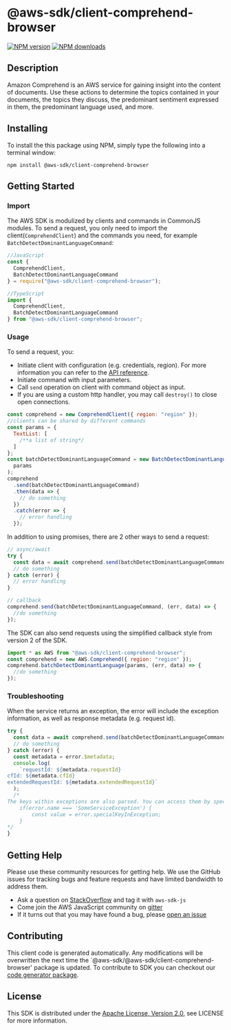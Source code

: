 # @aws-sdk/client-comprehend-browser

[![NPM version](https://img.shields.io/npm/v/@aws-sdk/client-comprehend-browser/preview.svg)](https://www.npmjs.com/package/@aws-sdk/client-comprehend-browser)
[![NPM downloads](https://img.shields.io/npm/dm/@aws-sdk/client-comprehend-browser.svg)](https://www.npmjs.com/package/@aws-sdk/client-comprehend-browser)

## Description

<p>Amazon Comprehend is an AWS service for gaining insight into the content of documents. Use these actions to determine the topics contained in your documents, the topics they discuss, the predominant sentiment expressed in them, the predominant language used, and more.</p>

## Installing

To install the this package using NPM, simply type the following into a terminal window:

```
npm install @aws-sdk/client-comprehend-browser
```

## Getting Started

### Import

The AWS SDK is modulized by clients and commands in CommonJS modules. To send a request, you only need to import the client(`ComprehendClient`) and the commands you need, for example `BatchDetectDominantLanguageCommand`:

```javascript
//JavaScript
const {
  ComprehendClient,
  BatchDetectDominantLanguageCommand
} = require("@aws-sdk/client-comprehend-browser");
```

```javascript
//TypeScript
import {
  ComprehendClient,
  BatchDetectDominantLanguageCommand
} from "@aws-sdk/client-comprehend-browser";
```

### Usage

To send a request, you:

- Initiate client with configuration (e.g. credentials, region). For more information you can refer to the [API reference][].
- Initiate command with input parameters.
- Call `send` operation on client with command object as input.
- If you are using a custom http handler, you may call `destroy()` to close open connections.

```javascript
const comprehend = new ComprehendClient({ region: "region" });
//clients can be shared by different commands
const params = {
  TextList: [
    /**a list of string*/
  ]
};
const batchDetectDominantLanguageCommand = new BatchDetectDominantLanguageCommand(
  params
);
comprehend
  .send(batchDetectDominantLanguageCommand)
  .then(data => {
    // do something
  })
  .catch(error => {
    // error handling
  });
```

In addition to using promises, there are 2 other ways to send a request:

```javascript
// async/await
try {
  const data = await comprehend.send(batchDetectDominantLanguageCommand);
  // do something
} catch (error) {
  // error handling
}
```

```javascript
// callback
comprehend.send(batchDetectDominantLanguageCommand, (err, data) => {
  //do something
});
```

The SDK can also send requests using the simplified callback style from version 2 of the SDK.

```javascript
import * as AWS from "@aws-sdk/client-comprehend-browser";
const comprehend = new AWS.Comprehend({ region: "region" });
comprehend.batchDetectDominantLanguage(params, (err, data) => {
  //do something
});
```

### Troubleshooting

When the service returns an exception, the error will include the exception information, as well as response metadata (e.g. request id).

```javascript
try {
  const data = await comprehend.send(batchDetectDominantLanguageCommand);
  // do something
} catch (error) {
  const metadata = error.$metadata;
  console.log(
    `requestId: ${metadata.requestId}
cfId: ${metadata.cfId}
extendedRequestId: ${metadata.extendedRequestId}`
  );
  /*
The keys within exceptions are also parsed. You can access them by specifying exception names:
    if(error.name === 'SomeServiceException') {
        const value = error.specialKeyInException;
    }
*/
}
```

## Getting Help

Please use these community resources for getting help. We use the GitHub issues for tracking bugs and feature requests and have limited bandwidth to address them.

- Ask a question on [StackOverflow](https://stackoverflow.com/questions/tagged/aws-sdk-js) and tag it with `aws-sdk-js`
- Come join the AWS JavaScript community on [gitter](https://gitter.im/aws/aws-sdk-js-v3)
- If it turns out that you may have found a bug, please [open an issue](https://github.com/aws/aws-sdk-js-v3/issues)

## Contributing

This client code is generated automatically. Any modifications will be overwritten the next time the `@aws-sdk/@aws-sdk/client-comprehend-browser' package is updated. To contribute to SDK you can checkout our [code generator package][].

## License

This SDK is distributed under the
[Apache License, Version 2.0](http://www.apache.org/licenses/LICENSE-2.0),
see LICENSE for more information.

[code generator package]: https://github.com/aws/aws-sdk-js-v3/tree/master/packages/service-types-generator
[api reference]: https://docs.aws.amazon.com/AWSJavaScriptSDK/latest/
